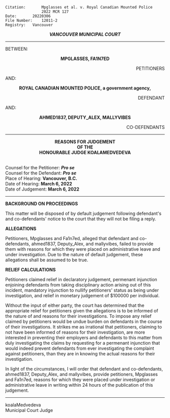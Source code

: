 	Citation:       Mpglasses et al. v. Royal Canadian Mounted Police
                	2022 MCR 127
	Date:		20220306
	File Number:	12011-2
	Registry:	Vancouver

<p align="center"><b><i>
				VANCOUVER MUNICIPAL COURT
</b></i>

---

BETWEEN:
<p align="center"><b>		MPGLASSES, FA1N7ED			</b>
<p align="right">		PETITIONERS
<p>				AND:
<p align="center"><b>		ROYAL CANADIAN MOUNTED POLICE, a government agency,			</b>
  <p align="right">		DEFENDANT
  <p>				AND:
<p align="center"><b> AHMED1837, DEPUTY_ALEX, MALLYVIBES </b>
<p align="right">		CO-DEFENDANTS

---
	
<p align="center"><b>		
				REASONS FOR JUDGEMENT
<br>				OF THE
<br>				HONOURABLE JUDGE KOALAMEDVEDEVA

</b>

<br>				Counsel for the Petitioner: ***Pro se***
<br>				Counsel for the Defendant: ***Pro se***
<br>				Place of Hearing: **Vancouver, B.C.**
<br>				Date of Hearing: **March 6, 2022**
<br>				Date of Judgement: **March 6, 2022**

---

**BACKGROUND ON PROCEEDINGS**
  
This matter will be disposed of by default judgement following defendant's and co-defendants' notice to the court that they will not be filing a reply.
  
**ALLEGATIONS**
  
Petitioners, Mpglasses and Fa1n7ed, alleged that defendant and co-defendants, ahmed1837, Deputy_Alex, and mallyvibes, failed to provide them with reasons for which they were placed on administrative leave and under investigation. Due to the nature of default judgement, these allegations shall be assumed to be true.
   
**RELIEF CALCULATIONS**
  
Petitioners claimed relief in declaratory judgement, permenant injunction enjoining defendants from taking disciplinary action arising out of this incident, mandatory injunction to nullify petitioners' status as being under investigation, and relief in monetary judgement of $100000 per individual.
  
Without the input of either party, the court has determined that the appropriate relief for petitioners given the allegations is to be informed of the nature of and reasons for their investigations. To impose any relief claimed by petitioners would be undue burden on defendants in the course of their investigations. It strikes me as irrational that petitioners, claiming to not have been informed of reasons for their investigation, are more interested in preventing their employers and defendants to this matter from duly investigating the claims by requesting for a permenant injunction that would indeed prevent defendants from ever investigating the complaint against petitioners, than they are in knowing the actual reasons for their investigation.
  
In light of the circumstances, I will order that defendant and co-defendants, ahmed1837, Deputy_Alex, and mallyvibes, provide petitioners, Mpglasses and Fa1n7ed, reasons for which they were placed under investigation or administrative leave in writing within 24 hours of the publication of this judgement.
  
---

koalaMedvedeva <br>	
Municipal Court Judge
